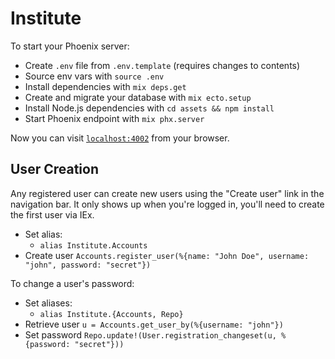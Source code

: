 # Institute

To start your Phoenix server:
    
* Create `.env` file from `.env.template` (requires changes to contents)
* Source env vars with `source .env`
* Install dependencies with `mix deps.get`
* Create and migrate your database with `mix ecto.setup`
* Install Node.js dependencies with `cd assets && npm install`
* Start Phoenix endpoint with `mix phx.server`

Now you can visit [`localhost:4002`](http://localhost:4002) from your browser.

## User Creation

Any registered user can create new users using the "Create user" link in the navigation bar. It only shows up when you're logged in, you'll need to create the first user via IEx.

* Set alias:
  * `alias Institute.Accounts`
* Create user `Accounts.register_user(%{name: "John Doe", username: "john", password: "secret"})`

To change a user's password:

* Set aliases: 
  * `alias Institute.{Accounts, Repo}`
* Retrieve user `u = Accounts.get_user_by(%{username: "john"})`
* Set password `Repo.update!(User.registration_changeset(u, %{password: "secret"}))`
